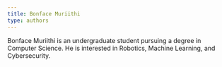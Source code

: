 ```yaml
---
title: Bonface Muriithi 
type: authors
---
```

Bonface Muriithi is an undergraduate student pursuing a degree in Computer Science. He is interested in Robotics, Machine Learning, and Cybersecurity.
